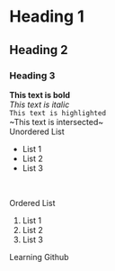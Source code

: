 # Heading 1
## Heading 2
### Heading 3

**This text is bold**
</br>
_This text is italic_
</br>
`This text is highlighted`
</br>
~This text is intersected~
</br>
Unordered List
</br>

- List 1
- List 2
- List 3
</br>

Ordered List
1. List 1
2. List 2
3. List 3

Learning Github
